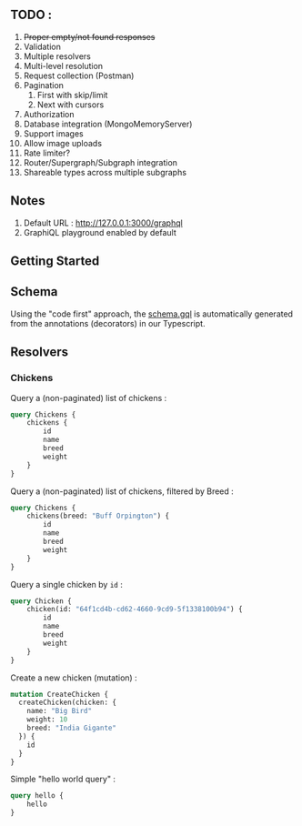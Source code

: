 ## TODO : 
1. ~~Proper empty/not found responses~~
2. Validation
3. Multiple resolvers
4. Multi-level resolution
5. Request collection (Postman)
6. Pagination
   1. First with skip/limit
   2. Next with cursors
7. Authorization
8. Database integration (MongoMemoryServer)
9. Support images
10. Allow image uploads
11. Rate limiter?
12. Router/Supergraph/Subgraph integration
13. Shareable types across multiple subgraphs

## Notes
1. Default URL : http://127.0.0.1:3000/graphql
2. GraphiQL playground enabled by default

## Getting Started


## Schema
Using the "code first" approach, the [schema.gql](./schema.gql) is automatically generated from the annotations (decorators) in our Typescript.

## Resolvers
### Chickens
Query a (non-paginated) list of chickens : 
```graphql
query Chickens {
    chickens {
        id
        name
        breed
        weight
    }
}
```

Query a (non-paginated) list of chickens, filtered by Breed : 
```graphql
query Chickens {
    chickens(breed: "Buff Orpington") {
        id
        name
        breed
        weight
    }
}
```

Query a single chicken by `id` : 
```graphql
query Chicken {
    chicken(id: "64f1cd4b-cd62-4660-9cd9-5f1338100b94") {
        id
        name
        breed
        weight
    }
}
```

Create a new chicken (mutation) : 
```graphql
mutation CreateChicken {
  createChicken(chicken: {
    name: "Big Bird"
    weight: 10
    breed: "India Gigante"
  }) {
    id
  }
}
```

Simple "hello world query" :
```graphql
query hello {
    hello
}
```
